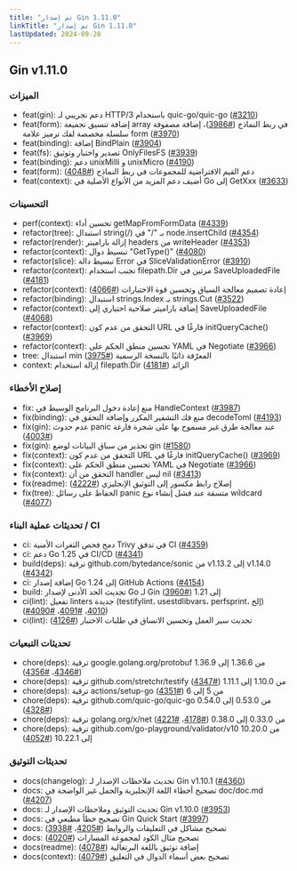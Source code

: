 ```yaml
---
title: "تم إصدار Gin 1.11.0"
linkTitle: "تم إصدار Gin 1.11.0"
lastUpdated: 2024-09-20
---
```


## Gin v1.11.0

### الميزات

* feat(gin): دعم تجريبي لـ HTTP/3 باستخدام quic-go/quic-go ([#3210](https://github.com/gin-gonic/gin/pull/3210))
* feat(form): إضافة تنسيق تجميعة array في ربط النماذج ([#3986](https://github.com/gin-gonic/gin/pull/3986))، إضافة مصفوفة سلسلة مخصصة لفك ترميز علامة form ([#3970](https://github.com/gin-gonic/gin/pull/3970))
* feat(binding): إضافة BindPlain ([#3904](https://github.com/gin-gonic/gin/pull/3904))
* feat(fs): تصدير واختبار وتوثيق OnlyFilesFS ([#3939](https://github.com/gin-gonic/gin/pull/3939))
* feat(binding): دعم unixMilli و unixMicro ([#4190](https://github.com/gin-gonic/gin/pull/4190))
* feat(form): دعم القيم الافتراضية للمجموعات في ربط النماذج ([#4048](https://github.com/gin-gonic/gin/pull/4048))
* feat(context): أضيف دعم المزيد من الأنواع الأصلية في Go إلى GetXxx ([#3633](https://github.com/gin-gonic/gin/pull/3633))

### التحسينات

* perf(context): تحسين أداء getMapFromFormData ([#4339](https://github.com/gin-gonic/gin/pull/4339))
* refactor(tree): استبدال string(/) بـ "/" في node.insertChild ([#4354](https://github.com/gin-gonic/gin/pull/4354))
* refactor(render): إزالة باراميتر headers من writeHeader ([#4353](https://github.com/gin-gonic/gin/pull/4353))
* refactor(context): تبسيط دوال "GetType()" ([#4080](https://github.com/gin-gonic/gin/pull/4080))
* refactor(slice): تبسيط دالة Error في SliceValidationError ([#3910](https://github.com/gin-gonic/gin/pull/3910))
* refactor(context): تجنب استخدام filepath.Dir مرتين في SaveUploadedFile ([#4181](https://github.com/gin-gonic/gin/pull/4181))
* refactor(context): إعادة تصميم معالجة السياق وتحسين قوة الاختبارات ([#4066](https://github.com/gin-gonic/gin/pull/4066))
* refactor(binding): استبدال strings.Index بـ strings.Cut ([#3522](https://github.com/gin-gonic/gin/pull/3522))
* refactor(context): إضافة باراميتر صلاحية اختياري إلى SaveUploadedFile ([#4068](https://github.com/gin-gonic/gin/pull/4068))
* refactor(context): التحقق من عدم كون URL فارغًا في initQueryCache() ([#3969](https://github.com/gin-gonic/gin/pull/3969))
* refactor(context): تحسين منطق الحكم على YAML في Negotiate ([#3966](https://github.com/gin-gonic/gin/pull/3966))
* tree: استبدال min المعرّفة ذاتيًا بالنسخة الرسمية ([#3975](https://github.com/gin-gonic/gin/pull/3975))
* context: إزالة استخدام filepath.Dir الزائد ([#4181](https://github.com/gin-gonic/gin/pull/4181))

### إصلاح الأخطاء

* fix: منع إعادة دخول البرنامج الوسيط في HandleContext ([#3987](https://github.com/gin-gonic/gin/pull/3987))
* fix(binding): منع فك التشفير المكرر وإضافة التحقق في decodeToml ([#4193](https://github.com/gin-gonic/gin/pull/4193))
* fix(gin): عدم حدوث panic عند معالجة طرق غير مسموح بها على شجرة فارغة ([#4003](https://github.com/gin-gonic/gin/pull/4003))
* fix(gin): تحذير من سباق البيانات لوضع gin ([#1580](https://github.com/gin-gonic/gin/pull/1580))
* fix(context): التحقق من عدم كون URL فارغًا في initQueryCache() ([#3969](https://github.com/gin-gonic/gin/pull/3969))
* fix(context): تحسين منطق الحكم على YAML في Negotiate ([#3966](https://github.com/gin-gonic/gin/pull/3966))
* fix(context): التحقق من أن handler ليس nil ([#3413](https://github.com/gin-gonic/gin/pull/3413))
* fix(readme): إصلاح رابط مكسور إلى التوثيق الإنجليزي ([#4222](https://github.com/gin-gonic/gin/pull/4222))
* fix(tree): الحفاظ على رسائل panic متسقة عند فشل إنشاء نوع wildcard ([#4077](https://github.com/gin-gonic/gin/pull/4077))

### تحديثات عملية البناء / CI

* ci: دمج فحص الثغرات الأمنية Trivy في تدفق CI ([#4359](https://github.com/gin-gonic/gin/pull/4359))
* ci: دعم Go 1.25 في CI/CD ([#4341](https://github.com/gin-gonic/gin/pull/4341))
* build(deps): ترقية github.com/bytedance/sonic من v1.13.2 إلى v1.14.0 ([#4342](https://github.com/gin-gonic/gin/pull/4342))
* ci: إضافة إصدار Go 1.24 إلى GitHub Actions ([#4154](https://github.com/gin-gonic/gin/pull/4154))
* build: تحديث الحد الأدنى لإصدار Go لـ Gin إلى 1.21 ([#3960](https://github.com/gin-gonic/gin/pull/3960))
* ci(lint): تفعيل linters جديدة (testifylint، usestdlibvars، perfsprint، إلخ) ([#4010](https://github.com/gin-gonic/gin/pull/4010)، [#4091](https://github.com/gin-gonic/gin/pull/4091)، [#4090](https://github.com/gin-gonic/gin/pull/4090))
* ci(lint): تحديث سير العمل وتحسين الاتساق في طلبات الاختبار ([#4126](https://github.com/gin-gonic/gin/pull/4126))

### تحديثات التبعيات

* chore(deps): ترقية google.golang.org/protobuf من 1.36.6 إلى 1.36.9 ([#4346](https://github.com/gin-gonic/gin/pull/4346)، [#4356](https://github.com/gin-gonic/gin/pull/4356))
* chore(deps): ترقية github.com/stretchr/testify من 1.10.0 إلى 1.11.1 ([#4347](https://github.com/gin-gonic/gin/pull/4347))
* chore(deps): ترقية actions/setup-go من 5 إلى 6 ([#4351](https://github.com/gin-gonic/gin/pull/4351))
* chore(deps): ترقية github.com/quic-go/quic-go من 0.53.0 إلى 0.54.0 ([#4328](https://github.com/gin-gonic/gin/pull/4328))
* chore(deps): ترقية golang.org/x/net من 0.33.0 إلى 0.38.0 ([#4178](https://github.com/gin-gonic/gin/pull/4178)، [#4221](https://github.com/gin-gonic/gin/pull/4221))
* chore(deps): ترقية github.com/go-playground/validator/v10 من 10.20.0 إلى 10.22.1 ([#4052](https://github.com/gin-gonic/gin/pull/4052))

### تحديثات التوثيق

* docs(changelog): تحديث ملاحظات الإصدار لـ Gin v1.10.1 ([#4360](https://github.com/gin-gonic/gin/pull/4360))
* docs: تصحيح أخطاء اللغة الإنجليزية والجمل غير الواضحة في doc/doc.md ([#4207](https://github.com/gin-gonic/gin/pull/4207))
* docs: تحديث التوثيق وملاحظات الإصدار لـ Gin v1.10.0 ([#3953](https://github.com/gin-gonic/gin/pull/3953))
* docs: تصحيح خطأ مطبعي في Gin Quick Start ([#3997](https://github.com/gin-gonic/gin/pull/3997))
* docs: تصحيح مشاكل في التعليقات والروابط ([#4205](https://github.com/gin-gonic/gin/pull/4205)، [#3938](https://github.com/gin-gonic/gin/pull/3938))
* docs: تصحيح مثال الكود لمجموعة المسارات ([#4020](https://github.com/gin-gonic/gin/pull/4020))
* docs(readme): إضافة توثيق باللغة البرتغالية ([#4078](https://github.com/gin-gonic/gin/pull/4078))
* docs(context): تصحيح بعض أسماء الدوال في التعليق ([#4079](https://github.com/gin-gonic/gin/pull/4079))
